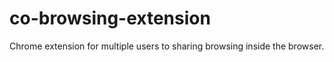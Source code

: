 # co-browsing-extension

Chrome extension for multiple users to sharing browsing inside the browser.
